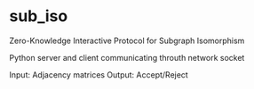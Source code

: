 # sub_iso
Zero-Knowledge Interactive Protocol for Subgraph Isomorphism

Python server and client communicating throuth network socket

Input: Adjacency matrices
Output: Accept/Reject